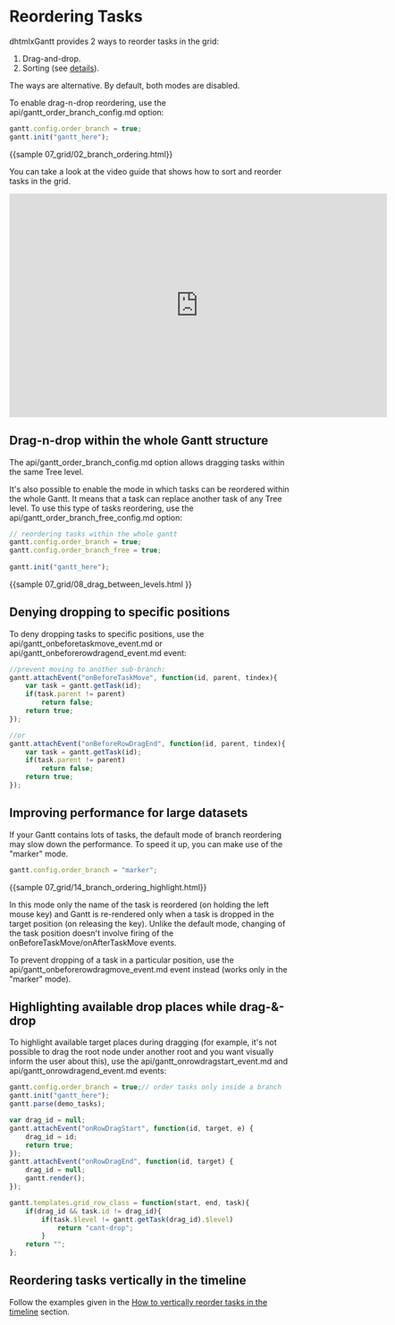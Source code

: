 Reordering Tasks
=====================

dhtmlxGantt provides 2 ways to reorder tasks in the grid:

1. Drag-and-drop.
2. Sorting (see [details](desktop/sorting.md)).

The ways are alternative. By default, both modes are disabled. 

To enable drag-n-drop reordering, use the api/gantt_order_branch_config.md option: 

~~~js
gantt.config.order_branch = true;
gantt.init("gantt_here");
~~~

{{sample	07_grid/02_branch_ordering.html}}
 
You can take a look at the video guide that shows how to sort and reorder tasks in the grid.

<iframe width="676" height="400" src="https://www.youtube.com/embed/srtb3nYOb-E" frameborder="0" allow="accelerometer; autoplay; encrypted-media; gyroscope; picture-in-picture" allowfullscreen></iframe>

Drag-n-drop within the whole Gantt structure
--------------------------------------------

The api/gantt_order_branch_config.md option allows dragging tasks within the same Tree level.

It's also possible to enable the mode in which tasks can be reordered within the whole Gantt. It means that a task can replace another task of any Tree level.
To use this type of tasks reordering, use the api/gantt_order_branch_free_config.md option:

~~~js
// reordering tasks within the whole gantt
gantt.config.order_branch = true;
gantt.config.order_branch_free = true;
 
gantt.init("gantt_here");
~~~
 
{{sample
07_grid/08_drag_between_levels.html
}} 


Denying dropping to specific positions
------------------------------------------------

To deny dropping tasks to specific positions, use the api/gantt_onbeforetaskmove_event.md or api/gantt_onbeforerowdragend_event.md event:

~~~js
//prevent moving to another sub-branch:
gantt.attachEvent("onBeforeTaskMove", function(id, parent, tindex){
    var task = gantt.getTask(id);
    if(task.parent != parent)
        return false;
    return true;
});

//or
gantt.attachEvent("onBeforeRowDragEnd", function(id, parent, tindex){
  	var task = gantt.getTask(id);
    if(task.parent != parent)
        return false;
    return true;
});
~~~

Improving performance for large datasets
------------------
 
If your Gantt contains lots of tasks, the default mode of branch reordering may slow down the performance.
To speed it up, you can make use of the "marker" mode. 

~~~js
gantt.config.order_branch = "marker";
~~~

{{sample 07_grid/14_branch_ordering_highlight.html}}

In this mode only the name of the task is reordered (on holding the left mouse key) and Gantt is re-rendered only when a task is dropped in the target position (on releasing the key).
Unlike the default mode, changing of the task position doesn't involve firing of the onBeforeTaskMove/onAfterTaskMove events.

To prevent dropping of a task in a particular position, use the api/gantt_onbeforerowdragmove_event.md event instead (works only in the "marker" mode).


Highlighting available drop places while drag-&-drop
------------------------------------------------------------

To highlight available target places during dragging (for example, it's not possible to drag the root node under another root and you want visually inform the user about this), 
use the api/gantt_onrowdragstart_event.md and api/gantt_onrowdragend_event.md events: 

~~~js
gantt.config.order_branch = true;// order tasks only inside a branch
gantt.init("gantt_here");
gantt.parse(demo_tasks);

var drag_id = null;
gantt.attachEvent("onRowDragStart", function(id, target, e) {
	drag_id = id;
    return true;
});
gantt.attachEvent("onRowDragEnd", function(id, target) {
	drag_id = null;
    gantt.render();
});

gantt.templates.grid_row_class = function(start, end, task){
	if(drag_id && task.id != drag_id){
    	if(task.$level != gantt.getTask(drag_id).$level)
        	return "cant-drop";
		}
	return "";
};
~~~

Reordering tasks vertically in the timeline
-----------------------------------------------

Follow the examples given in the [How to vertically reorder tasks in the timeline](desktop/how_to.md#howtoverticallyreordertasksinthetimeline) section.
